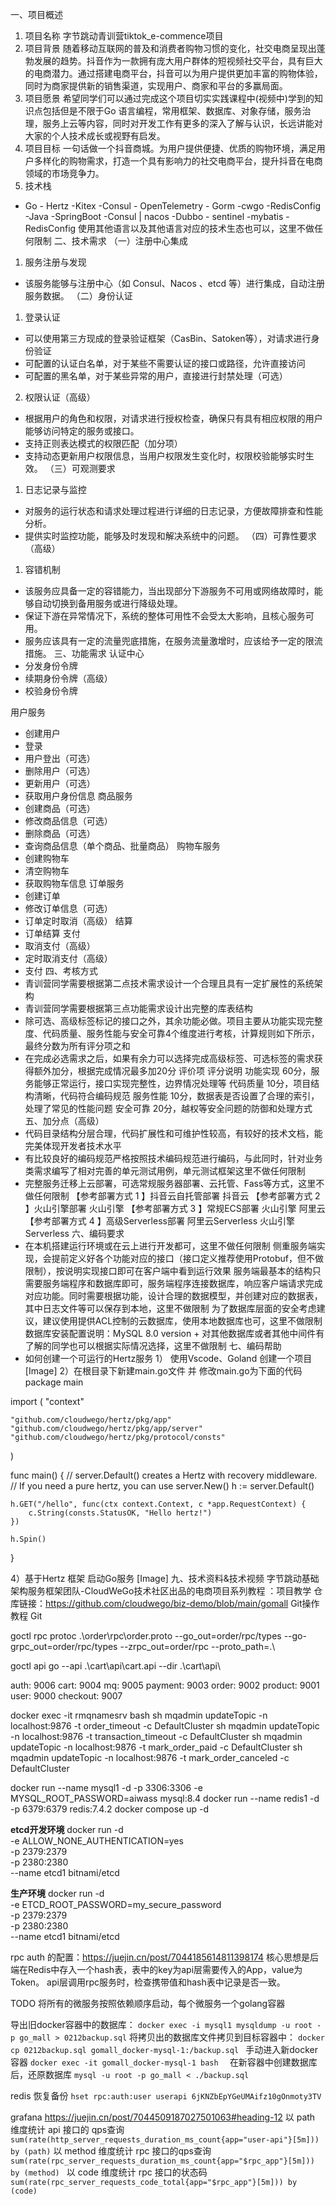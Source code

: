 一、项目概述
1. 项目名称
   字节跳动青训营tiktok_e-commence项目
2. 项目背景
   随着移动互联网的普及和消费者购物习惯的变化，社交电商呈现出蓬勃发展的趋势。抖音作为一款拥有庞大用户群体的短视频社交平台，具有巨大的电商潜力。通过搭建电商平台，抖音可以为用户提供更加丰富的购物体验，同时为商家提供新的销售渠道，实现用户、商家和平台的多赢局面。
3. 项目愿景
   希望同学们可以通过完成这个项目切实实践课程中(视频中)学到的知识点包括但是不限于Go 语言编程，常用框架、数据库、对象存储，服务治理，服务上云等内容，同时对开发工作有更多的深入了解与认识，长远讲能对大家的个人技术成长或视野有启发。
4. 项目目标
   一句话做一个抖音商城。为用户提供便捷、优质的购物环境，满足用户多样化的购物需求，打造一个具有影响力的社交电商平台，提升抖音在电商领域的市场竞争力。
5. 技术栈
- Go - Hertz   -Kitex  -Consul   - OpenTelemetry   - Gorm   -cwgo   -RedisConfig
  -Java -SpringBoot  -Consul | nacos  -Dubbo - sentinel -mybatis -RedisConfig
  使用其他语言以及其他语言对应的技术生态也可以，这里不做任何限制
  二、技术需求
  （一）注册中心集成
1. 服务注册与发现
- 该服务能够与注册中心（如 Consul、Nacos 、etcd 等）进行集成，自动注册服务数据。
  （二）身份认证
1. 登录认证
- 可以使用第三方现成的登录验证框架（CasBin、Satoken等），对请求进行身份验证
- 可配置的认证白名单，对于某些不需要认证的接口或路径，允许直接访问
- 可配置的黑名单，对于某些异常的用户，直接进行封禁处理（可选）
2. 权限认证（高级）
- 根据用户的角色和权限，对请求进行授权检查，确保只有具有相应权限的用户能够访问特定的服务或接口。
- 支持正则表达模式的权限匹配（加分项）
- 支持动态更新用户权限信息，当用户权限发生变化时，权限校验能够实时生效。
  （三）可观测要求
1. 日志记录与监控
- 对服务的运行状态和请求处理过程进行详细的日志记录，方便故障排查和性能分析。
- 提供实时监控功能，能够及时发现和解决系统中的问题。
  （四）可靠性要求（高级）
1. 容错机制
- 该服务应具备一定的容错能力，当出现部分下游服务不可用或网络故障时，能够自动切换到备用服务或进行降级处理。
- 保证下游在异常情况下，系统的整体可用性不会受太大影响，且核心服务可用。
- 服务应该具有一定的流量兜底措施，在服务流量激增时，应该给予一定的限流措施。
  三、功能需求
  认证中心
- 分发身份令牌
- 续期身份令牌（高级）
- 校验身份令牌

用户服务
- 创建用户
- 登录
- 用户登出（可选）
- 删除用户（可选）
- 更新用户（可选）
- 获取用户身份信息
  商品服务
- 创建商品（可选）
- 修改商品信息（可选）
- 删除商品（可选）
- 查询商品信息（单个商品、批量商品）
  购物车服务
- 创建购物车
- 清空购物车
- 获取购物车信息
  订单服务
- 创建订单
- 修改订单信息（可选）
- 订单定时取消（高级）
  结算
- 订单结算
  支付
- 取消支付（高级）
- 定时取消支付（高级）
- 支付
  四、考核方式
- 青训营同学需要根据第二点技术需求设计一个合理且具有一定扩展性的系统架构
- 青训营同学需要根据第三点功能需求设计出完整的库表结构
- 除可选、高级标签标记的接口之外，其余功能必做。项目主要从功能实现完整度、代码质量、服务性能与安全可靠4个维度进行考核，计算规则如下所示，最终分数为所有评分项之和
- 在完成必选需求之后，如果有余力可以选择完成高级标签、可选标签的需求获得额外加分，根据完成情况最多加20分
  评价项
  评分说明
  功能实现
  60分，服务能够正常运行，接口实现完整性，边界情况处理等
  代码质量
  10分，项目结构清晰，代码符合编码规范
  服务性能
  10分，数据表是否设置了合理的索引，处理了常见的性能问题
  安全可靠
  20分，越权等安全问题的防御和处理方式
  五、加分点（高级）
- 代码目录结构分层合理，代码扩展性和可维护性较高，有较好的技术文档，能完美体现开发者技术水平
- 有比较良好的编码规范严格按照技术编码规范进行编码，与此同时，针对业务类需求编写了相对完善的单元测试用例，单元测试框架这里不做任何限制
- 完整服务迁移上云部署，可选常规服务器部署、云托管、Fass等方式，这里不做任何限制
  【参考部署方式 1  】抖音云自托管部署 抖音云
  【参考部署方式 2 】火山引擎部署 火山引擎
  【参考部署方式 3 】常规ECS部署 火山引擎  阿里云
  【参考部署方式 4 】高级Serverless部署 阿里云Serverless 火山引擎Serverless
  六、编码要求
- 在本机搭建运行环境或在云上进行开发都可，这里不做任何限制
  侧重服务端实现，会提前定义好各个功能对应的接口（接口定义推荐使用Protobuf，但不做限制），按说明实现接口即可在客户端中看到运行效果
  服务端最基本的结构只需要服务端程序和数据库即可，服务端程序连接数据库，响应客户端请求完成对应功能。同时需要根据功能，设计合理的数据模型，并创建对应的数据表，其中日志文件等可以保存到本地，这里不做限制
  为了数据库层面的安全考虑建议，建议使用提供ACL控制的云数据库，使用本地数据库也可，这里不做限制
  数据库安装配置说明：MySQL 8.0 version +
  对其他数据库或者其他中间件有了解的同学也可以根据实际情况选择，这里不做限制
  七、编码帮助
- 如何创建一个可运行的Hertz服务
  1） 使用Vscode、Goland 创建一个项目
  [Image]
  2）在根目录下新建main.go文件 并 修改main.go为下面的代码
  package main

import (
"context"

    "github.com/cloudwego/hertz/pkg/app"
    "github.com/cloudwego/hertz/pkg/app/server"
    "github.com/cloudwego/hertz/pkg/protocol/consts"
)

func main() {
// server.Default() creates a Hertz with recovery middleware.
// If you need a pure hertz, you can use server.New()
h := server.Default()

    h.GET("/hello", func(ctx context.Context, c *app.RequestContext) {
        c.String(consts.StatusOK, "Hello hertz!")
    })

    h.Spin()
}

4）基于Hertz 框架 启动Go服务
[Image]
九、技术资料&技术视频
字节跳动基础架构服务框架团队-CloudWeGo技术社区出品的电商项目系列教程 ：项目教学
仓库链接：https://github.com/cloudwego/biz-demo/blob/main/gomall
Git操作教程 Git

goctl rpc protoc .\order\rpc\order.proto --go_out=order/rpc/types --go-grpc_out=order/rpc/types --zrpc_out=order/rpc --proto_path=.\

goctl api go --api .\cart\api\cart.api --dir .\cart\api\

auth: 9006
cart: 9004
mq: 9005
payment: 9003
order: 9002
product: 9001
user: 9000
checkout: 9007

docker exec -it rmqnamesrv bash
sh mqadmin updateTopic -n localhost:9876 -t order_timeout -c DefaultCluster
sh mqadmin updateTopic -n localhost:9876 -t transaction_timeout -c DefaultCluster
sh mqadmin updateTopic -n localhost:9876 -t mark_order_paid -c DefaultCluster
sh mqadmin updateTopic -n localhost:9876 -t mark_order_canceled -c DefaultCluster

docker run --name mysql1 -d -p 3306:3306 -e MYSQL_ROOT_PASSWORD=aiwass mysql:8.4
docker run --name redis1 -d -p 6379:6379 redis:7.4.2
docker compose up -d

**etcd开发环境**
docker run -d \
-e ALLOW_NONE_AUTHENTICATION=yes \
-p 2379:2379 \
-p 2380:2380 \
--name etcd1 bitnami/etcd

**生产环境**
docker run -d \
-e ETCD_ROOT_PASSWORD=my_secure_password \
-p 2379:2379 \
-p 2380:2380 \
--name etcd1 bitnami/etcd

rpc auth 的配置：https://juejin.cn/post/7044185614811398174
核心思想是后端在Redis中存入一个hash表，表中的key为api层需要传入的App，value为Token。
api层调用rpc服务时，检查携带值和hash表中记录是否一致。

TODO 将所有的微服务按照依赖顺序启动，每个微服务一个golang容器

导出旧docker容器中的数据库： `docker exec -i mysql1 mysqldump -u root -p go_mall > 0212backup.sql`
将拷贝出的数据库文件拷贝到目标容器中： `docker cp 0212backup.sql gomall_docker-mysql-1:/backup.sql `
手动进入新docker容器 `docker exec -it gomall_docker-mysql-1 bash  `
在新容器中创建数据库后，还原数据库 `mysql -u root -p go_mall < ./backup.sql`

redis 恢复备份 `hset rpc:auth:user userapi 6jKNZbEpYGeUMAifz10gOnmoty3TV`

grafana https://juejin.cn/post/7044509187027501063#heading-12
以 path 维度统计 api 接口的 qps查询 `sum(rate(http_server_requests_duration_ms_count{app="user-api"}[5m])) by (path)`
以 method 维度统计 rpc 接口的qps查询 `sum(rate(rpc_server_requests_duration_ms_count{app="$rpc_app"}[5m])) by (method) `
以 code 维度统计 rpc 接口的状态码 `sum(rate(rpc_server_requests_code_total{app="$rpc_app"}[5m])) by (code)`